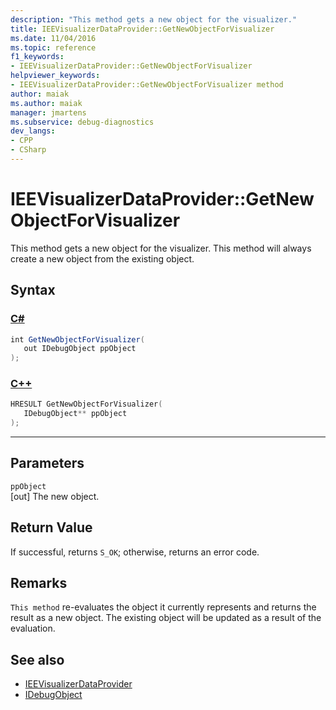 ```yaml
---
description: "This method gets a new object for the visualizer."
title: IEEVisualizerDataProvider::GetNewObjectForVisualizer
ms.date: 11/04/2016
ms.topic: reference
f1_keywords:
- IEEVisualizerDataProvider::GetNewObjectForVisualizer
helpviewer_keywords:
- IEEVisualizerDataProvider::GetNewObjectForVisualizer method
author: maiak
ms.author: maiak
manager: jmartens
ms.subservice: debug-diagnostics
dev_langs:
- CPP
- CSharp
---
```

# IEEVisualizerDataProvider::GetNewObjectForVisualizer

This method gets a new object for the visualizer. This method will always create a new object from the existing object.

## Syntax

### [C#](#tab/csharp)
```csharp
int GetNewObjectForVisualizer(
   out IDebugObject ppObject
);
```
### [C++](#tab/cpp)
```cpp
HRESULT GetNewObjectForVisualizer(
   IDebugObject** ppObject
);
```
---

## Parameters
`ppObject`\
[out] The new object.

## Return Value
 If successful, returns `S_OK`; otherwise, returns an error code.

## Remarks
 `This method` re-evaluates the object it currently represents and returns the result as a new object. The existing object will be updated as a result of the evaluation.

## See also
- [IEEVisualizerDataProvider](../../../extensibility/debugger/reference/ieevisualizerdataprovider.md)
- [IDebugObject](../../../extensibility/debugger/reference/idebugobject.md)
